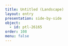 ```yaml
---
title: Untitled (Landscape)
layout: entry
presentation: side-by-side
object:
  - id: ptl-26165
order: 108
menu: false
---
```








